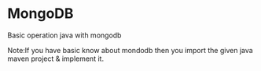 # MongoDB
 Basic operation java with mongodb

Note:If you have basic know about mondodb then you import the given java maven project & implement it.
